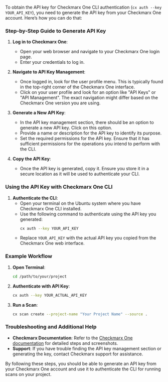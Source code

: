 To obtain the API key for Checkmarx One CLI authentication (`cx auth --key YOUR_API_KEY`), you need to generate the API key from your Checkmarx One account. Here’s how you can do that:

### Step-by-Step Guide to Generate API Key

1. **Log in to Checkmarx One**:
   - Open your web browser and navigate to your Checkmarx One login page.
   - Enter your credentials to log in.

2. **Navigate to API Key Management**:
   - Once logged in, look for the user profile menu. This is typically found in the top-right corner of the Checkmarx One interface.
   - Click on your user profile and look for an option like "API Keys" or "API Management". The exact navigation might differ based on the Checkmarx One version you are using.

3. **Generate a New API Key**:
   - In the API key management section, there should be an option to generate a new API key. Click on this option.
   - Provide a name or description for the API key to identify its purpose.
   - Set the required permissions for the API key. Ensure that it has sufficient permissions for the operations you intend to perform with the CLI.

4. **Copy the API Key**:
   - Once the API key is generated, copy it. Ensure you store it in a secure location as it will be used to authenticate your CLI.

### Using the API Key with Checkmarx One CLI

1. **Authenticate the CLI**:
   - Open your terminal on the Ubuntu system where you have Checkmarx One CLI installed.
   - Use the following command to authenticate using the API key you generated:
     ```bash
     cx auth --key YOUR_API_KEY
     ```
   - Replace `YOUR_API_KEY` with the actual API key you copied from the Checkmarx One web interface.

### Example Workflow

1. **Open Terminal**:
   ```bash
   cd /path/to/your/project
   ```

2. **Authenticate with API Key**:
   ```bash
   cx auth --key YOUR_ACTUAL_API_KEY
   ```

3. **Run a Scan**:
   ```bash
   cx scan create --project-name "Your Project Name" --source .
   ```

### Troubleshooting and Additional Help

- **Checkmarx Documentation**: Refer to the [Checkmarx One documentation](https://checkmarx.com/documentation) for detailed steps and screenshots.
- **Support**: If you have trouble finding the API key management section or generating the key, contact Checkmarx support for assistance.

By following these steps, you should be able to generate an API key from your Checkmarx One account and use it to authenticate the CLI for running scans on your project.